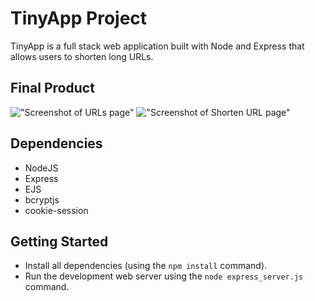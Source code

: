 # TinyApp Project

TinyApp is a full stack web application built with Node and Express that allows users to shorten long URLs.

## Final Product
!["Screenshot of URLs page"]()
!["Screenshot of Shorten URL page"]()

## Dependencies

- NodeJS
- Express
- EJS
- bcryptjs
- cookie-session

## Getting Started

- Install all dependencies (using the `npm install` command).
- Run the development web server using the `node express_server.js` command.


